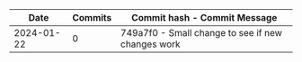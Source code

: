 | Date       | Commits | Commit hash - Commit Message |
| ----------- | ------- | --------------------------- |
| 2024-01-22 | 0 | 749a7f0 - Small change to see if new changes work |
